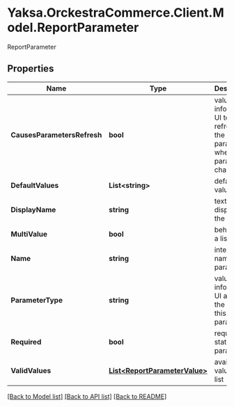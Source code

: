 # Yaksa.OrckestraCommerce.Client.Model.ReportParameter
ReportParameter

## Properties

Name | Type | Description | Notes
------------ | ------------- | ------------- | -------------
**CausesParametersRefresh** | **bool** | value that informs the UI to refresh all the parameters when this parameter changes | [optional] 
**DefaultValues** | **List&lt;string&gt;** | default value(s) | [optional] 
**DisplayName** | **string** | text to be display to the user | [optional] 
**MultiValue** | **bool** | behavior of a list | [optional] 
**Name** | **string** | internal name of the parameter | [optional] 
**ParameterType** | **string** | value that informs the UI about the type of this parameter | [optional] 
**Required** | **bool** | required state of the parameter | [optional] 
**ValidValues** | [**List&lt;ReportParameterValue&gt;**](ReportParameterValue.md) | availables values for a list | [optional] 

[[Back to Model list]](../README.md#documentation-for-models) [[Back to API list]](../README.md#documentation-for-api-endpoints) [[Back to README]](../README.md)

